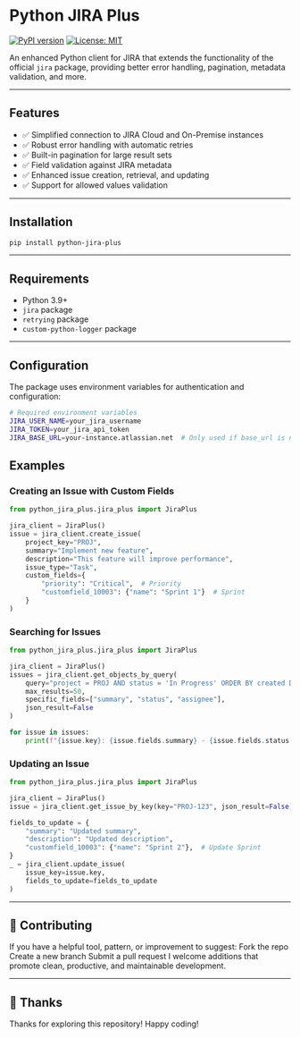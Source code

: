 # Python JIRA Plus

[![PyPI version](https://badge.fury.io/py/python-jira-plus.svg)](https://badge.fury.io/py/python-jira-plus)
[![License: MIT](https://img.shields.io/badge/License-MIT-yellow.svg)](https://opensource.org/licenses/MIT)

An enhanced Python client for JIRA that extends the functionality of the official `jira` package, providing better error handling, pagination, metadata validation, and more.

---

## Features
- ✅ Simplified connection to JIRA Cloud and On-Premise instances
- ✅ Robust error handling with automatic retries
- ✅ Built-in pagination for large result sets
- ✅ Field validation against JIRA metadata
- ✅ Enhanced issue creation, retrieval, and updating
- ✅ Support for allowed values validation

---

## Installation
```bash
pip install python-jira-plus
```

---

## Requirements
- Python 3.9+
- `jira` package
- `retrying` package
- `custom-python-logger` package

---

## Configuration
The package uses environment variables for authentication and configuration:

```bash
# Required environment variables
JIRA_USER_NAME=your_jira_username
JIRA_TOKEN=your_jira_api_token
JIRA_BASE_URL=your-instance.atlassian.net  # Only used if base_url is not provided to constructor
```

## Examples

### Creating an Issue with Custom Fields
```python
from python_jira_plus.jira_plus import JiraPlus

jira_client = JiraPlus()
issue = jira_client.create_issue(
    project_key="PROJ",
    summary="Implement new feature",
    description="This feature will improve performance",
    issue_type="Task",
    custom_fields={
        "priority": "Critical",  # Priority
        "customfield_10003": {"name": "Sprint 1"}  # Sprint
    }
)
```

### Searching for Issues
```python
from python_jira_plus.jira_plus import JiraPlus

jira_client = JiraPlus()
issues = jira_client.get_objects_by_query(
    query="project = PROJ AND status = 'In Progress' ORDER BY created DESC",
    max_results=50,
    specific_fields=["summary", "status", "assignee"],
    json_result=False
)

for issue in issues:
    print(f"{issue.key}: {issue.fields.summary} - {issue.fields.status.name}")
```

### Updating an Issue
```python
from python_jira_plus.jira_plus import JiraPlus

jira_client = JiraPlus()
issue = jira_client.get_issue_by_key(key="PROJ-123", json_result=False)

fields_to_update = {
    "summary": "Updated summary",
    "description": "Updated description",
    "customfield_10003": {"name": "Sprint 2"},  # Update Sprint
}
_ = jira_client.update_issue(
    issue_key=issue.key,
    fields_to_update=fields_to_update
)
```

---

## 🤝 Contributing
If you have a helpful tool, pattern, or improvement to suggest:
Fork the repo
Create a new branch
Submit a pull request
I welcome additions that promote clean, productive, and maintainable development.

---

## 🙏 Thanks
Thanks for exploring this repository!
Happy coding!